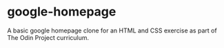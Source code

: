 # google-homepage
A basic google homepage clone for an HTML and CSS exercise as part of The Odin Project curriculum.
